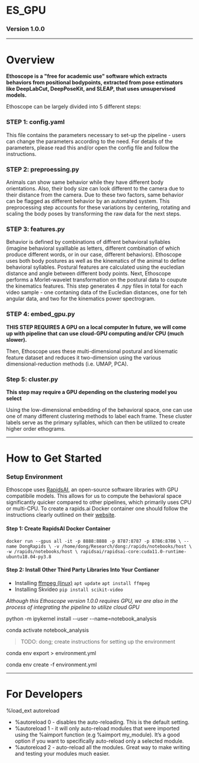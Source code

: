 # ES_GPU
### Version 1.0.0
---
# Overview
**Ethoscope is a "free for academic use" software which extracts behaviors from positional bodypoints, extracted from pose estimators like DeepLabCut, DeepPoseKit, and SLEAP, that uses unsupervised models.** 

Ethoscope can be largely divided into 5 different steps:

### STEP 1: config.yaml
This file contains the parameters necessary to set-up the pipeline - users can change the parameters according to the need. For details of the parameters, please read this and/or open the config file and follow the instructions.

### STEP 2: preproessing.py
Animals can show same behavior while they have different body orientations. Also, their body size can look different to the camera due to their distance from the camera. Due to these two factors, same behavior can be flagged as different behavior by an automated system. This preprocessing step accounts for these variations by centering, rotating and scaling the body poses by transforming the raw data for the next steps.

### STEP 3: features.py
Behavior is defined by combinations of diffrent behavioral syllables (imagine behavioral syalllable as letters, different combination of which produce different words, or in our case, different behaviors). Ethoscope uses both body postures as well as the kinematics of the animal to define behavioral syllables. Postural features are calculated using the eucledian distance and angle between different body points. Next, Ethoscope performs a Morlet-wavelet transformation on the postural data to coupute the kinematics features. This step generates 4 .npy files in total for each video sample - one contaning data of the Eucledian distances, one for teh angular data, and two for the kinematics power spectrogram.

### STEP 4: embed_gpu.py
**THIS STEP REQUIRES A GPU on a local computer In future, we will come up with pipeline that can use cloud-GPU computing and/or CPU (much slower).**

Then, Ethoscope uses these multi-dimensional postural and kinematic feature dataset and reduces it two-dimension using the various dimensional-reduction methods (i.e. UMAP, PCA).

### Step 5: cluster.py
**This step may require a GPU depending on the clustering model you select**

Using the low-dimensional embedding of the behavioral space, one can use one of many different clustering methods to label each frame. These cluster labels serve as the primary syllables, which can then be utilized to create higher order ethograms.

---
# How to Get Started
### Setup Environment
Ethoscope uses [RapidsAI](https://rapids.ai/), an open-source software libraries with GPU compatibile models. This allows for us to compute the behavioral space significantly quicker compared to other pipelines, which primarily uses CPU or multi-CPU. To create a rapids.ai Docker container one should follow the instructions clearly outlined on their [website](https://rapids.ai/start.html).
#### Step 1: Create RapidsAI Docker Container
`docker run --gpus all -it -p 8888:8888 -p 8787:8787 -p 8786:8786 \
   --name DongRapids \
   -v /home/dong/Research/dong:/rapids/notebooks/host \
   -w /rapids/notebooks/host \
    rapidsai/rapidsai-core:cuda11.0-runtime-ubuntu18.04-py3.8`
#### Step 2: Install Other Third Party Libraries Into Your Contianer
* Installing [ffmpeg (linux)](https://linuxize.com/post/how-to-install-ffmpeg-on-ubuntu-18-04/)
`apt update`
`apt install ffmpeg`
* Installing Skvideo
`pip install scikit-video`

*Although this Ethoscope version 1.0.0 requires GPU, we are also in the process of integrating the pipeline to utilize cloud GPU*

python -m ipykernel install --user --name=notebook_analysis

conda activate notebook_analysis

> TODO: dong; create instructions for setting up the environment

conda env export > environment.yml

conda env create -f environment.yml


---
# For Developers

%load_ext autoreload

* %autoreload 0 - disables the auto-reloading. This is the default setting.
* %autoreload 1 - it will only auto-reload modules that were imported using the %aimport function (e.g %aimport my_module). It’s a good option if you want to specifically auto-reload only a selected module.
* %autoreload 2 - auto-reload all the modules. Great way to make writing and testing your modules much easier.






